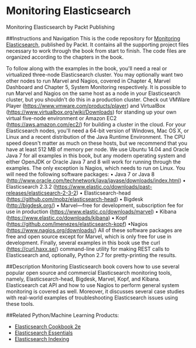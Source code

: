 # Monitoring Elasticsearch
Monitoring Elasticsearch by Packt Publishing

##Instructions and Navigation
This is the code repository for [Monitoring Elasticsearch](https://www.packtpub.com/big-data-and-business-intelligence/python-machine-learning-cookbook?utm_source=github&utm_medium=repository&utm_campaign=9781786464477), published by Packt. It contains all the supporting project files necessary to work through the book from start to finish. The code files are organized according to the chapters in the book.


To follow along with the examples in the book, you'll need a real or virtualized three-node Elasticsearch cluster. You may optionally want two other nodes to run Marvel and Nagios, covered in Chapter 4, Marvel Dashboard and Chapter 5, System Monitoring respectively. It is possible to run Marvel and Nagios on the same host as a node in your Elasticsearch cluster, but you shouldn't do this in a production cluster. Check out VMWare Player (https://www.vmware.com/products/player) and VirtualBox (https://www.virtualbox.org/wiki/Downloads) for standing up your own virtual five-node environment or Amazon EC2 (https://aws.amazon.com/ec2/) for building a cluster in the cloud.
For your Elasticsearch nodes, you'll need a 64-bit version of Windows, Mac OS X, or Linux and a recent distribution of the Java Runtime Environment. The CPU speed doesn't matter as much on these hosts, but we recommend that you have at least 512 MB of memory per node. We use Ubuntu 14.04 and Oracle Java 7 for all examples in this book, but any modern operating system and either OpenJDK or Oracle Java 7 and 8 will work for running through the examples. The only exception is Nagios, which needs to run on Linux.
You will need the following software packages:
•	Java 7 or Java 8 (http://www.oracle.com/technetwork/java/javase/downloads/index.html)
•	Elasticsearch 2.3.2 (https://www.elastic.co/downloads/past-releases/elasticsearch-2-3-2)
•	Elasticsearch-head (https://github.com/mobz/elasticsearch-head)
•	Bigdesk (http://bigdesk.org/) 
•	Marvel—free for development, subscription fee for use in production (https://www.elastic.co/downloads/marvel)
•	Kibana (https://www.elastic.co/downloads/kibana)
•	Kopf (https://github.com/lmenezes/elasticsearch-kopf)
•Nagios (https://www.nagios.org/downloads/) 
All of these software packages are free and open source except for Marvel, which is only free for use in development.
Finally, several examples in this book use the curl (https://curl.haxx.se/) command-line utility for making REST calls to Elasticsearch and, optionally, Python 2.7 for pretty-printing the results.

##Description
Monitoring Elasticsearch book covers how to use several popular open source and commercial Elasticsearch monitoring tools, namely, Elasticsearch-head, Bigdesk, Marvel, Kopf, and Kibana. 
Elasticsearch cat API and how to use Nagios to perform general system monitoring is covered as well. Moreover, it discusses several case studies with real-world examples of troubleshooting Elasticsearch issues using these tools.


##Related Python/Machine Learning Products:
* [Elasticsearch Cookbook 2e](https://www.packtpub.com/networking-and-servers/elasticsearch-cookbook-second-edition)
* [Elasticsearch Essentials](https://www.packtpub.com/big-data-and-business-intelligence/elasticsearch-essentials)
* [Elasticsearch Indexing](https://www.packtpub.com/big-data-and-business-intelligence/elasticsearch-indexing)
